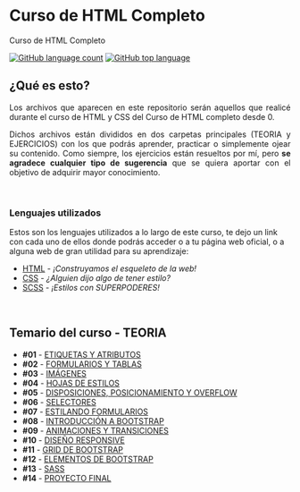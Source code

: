 # Curso de HTML Completo
Curso de HTML Completo

[![GitHub language count](https://img.shields.io/github/languages/count/nlarrea/Curso-HTML-CSS?style=flat-square&labelColor=181717&color=018ef5)](#lenguajes-utilizados) 
[![GitHub top language](https://img.shields.io/github/languages/top/nlarrea/Curso-HTML-CSS?style=flat-square&labelColor=181717&color=018ef5)](#lenguajes-utilizados)

## ¿Qué es esto?

<p align="justify">Los archivos que aparecen en este repositorio serán aquellos que realicé durante el curso de HTML y CSS del Curso de HTML completo desde 0.

<p align="justify">Dichos archivos están divididos en dos carpetas principales (TEORIA y EJERCICIOS) con los que podrás aprender, practicar o simplemente ojear su contenido.
Como siempre, los ejercicios están resueltos por mí, pero <strong>se agradece cualquier tipo de sugerencia</strong> que se quiera aportar con el objetivo de adquirir mayor conocimiento.</p>

<br>

### Lenguajes utilizados

Estos son los lenguajes utilizados a lo largo de este curso, te dejo un link con cada uno de ellos donde podrás acceder o a tu página web oficial, o a alguna web de gran utilidad para su aprendizaje:

* [HTML](https://htmlreference.io/) - *¡Construyamos el esqueleto de la web!*
* [CSS](https://cssreference.io/) - *¿Alguien dijo algo de tener estilo?*
* [SCSS](https://sass-lang.com/) - *¡Estilos con SUPERPODERES!*

<br>

## Temario del curso - TEORIA

* **#01** - [ETIQUETAS Y ATRIBUTOS](./TEORIA/01-Etiquetas_y_atributos/README.md#etiquetas-y-atributos)
* **#02** - [FORMULARIOS Y TABLAS](./TEORIA/02-Formularios_y_tablas/README.md#formularios-y-tablas)
* **#03** - [IMÁGENES](./TEORIA/03-Imagenes/README.md#contenido-multimedia)
* **#04** - [HOJAS DE ESTILOS](./TEORIA/04-Hojas_de_estilo/README.md#introducción-a-css)
* **#05** - [DISPOSICIONES, POSICIONAMIENTO Y OVERFLOW](./TEORIA/05-Disposiciones_y_posicionamiento/README.md#disposición-posicionamiento-y-overflow)
* **#06** - [SELECTORES](./TEORIA/06-Selectores/README.md#selectores-pseudoclases-y-pseudoelementos)
* **#07** - [ESTILANDO FORMULARIOS](./TEORIA/07-Estilando_formularios/README.md#estilar-formularios)
* **#08** - [INTRODUCCIÓN A BOOTSTRAP](./TEORIA/08-Bootstrap/)
* **#09** - [ANIMACIONES Y TRANSICIONES](./TEORIA/09-Animaciones_y_transiciones/)
* **#10** - [DISEÑO RESPONSIVE](./TEORIA/10-Dise%C3%B1o_responsive/)
* **#11** - [GRID DE BOOTSTRAP](./TEORIA/11-Grid_Bootstrap/)
* **#12** - [ELEMENTOS DE BOOTSTRAP](./TEORIA/12-Elementos_Bootstrap/)
* **#13** - [SASS](./TEORIA/13-Sass/)
* **#14** - [PROYECTO FINAL](./TEORIA/14-Proyecto_final/)

<br>
